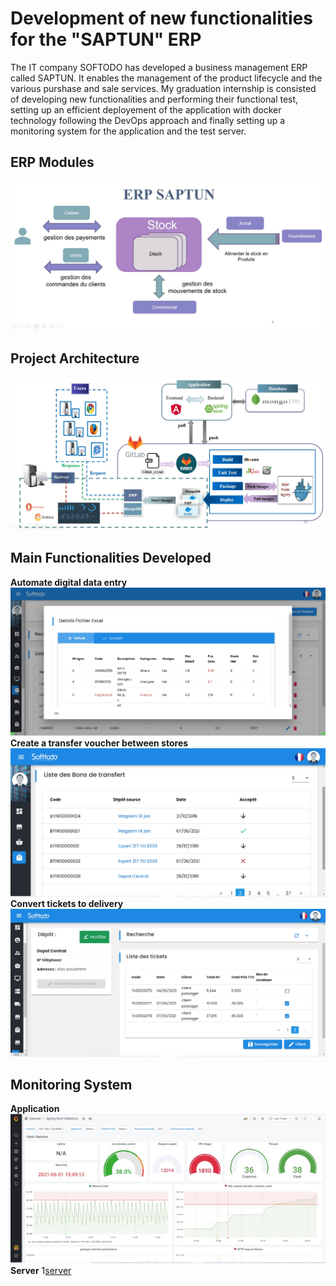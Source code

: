 # Development of new functionalities for the "SAPTUN" ERP 
The IT company SOFTODO has developed a business management ERP called SAPTUN. It enables the management of the product lifecycle and the various purshase and sale services.
My graduation internship is consisted of developing new functionalities and performing their functional test, setting up an efficient deployement of the application with docker technology following the DevOps approach and finally setting up a monitoring system for the application and the test server.
## ERP Modules
![Modules](https://github.com/emnaayedi/PFE/blob/7ce4f70655ef88e1ebca15f04ef26cb6b84064ff/screenshot/modules.jpg?raw=true)
## Project Architecture
![Arch](https://github.com/emnaayedi/PFE/blob/7ce4f70655ef88e1ebca15f04ef26cb6b84064ff/screenshot/architecture.jpg?raw=true)
## Main Functionalities Developed
**Automate digital data entry**
![Excel](https://github.com/emnaayedi/PFE/blob/7ce4f70655ef88e1ebca15f04ef26cb6b84064ff/screenshot/excel.jpg?raw=true)
**Create a transfer voucher between stores**
![transfer](https://github.com/emnaayedi/PFE/blob/7ce4f70655ef88e1ebca15f04ef26cb6b84064ff/screenshot/transfert.jpg?raw=true)
**Convert tickets to delivery**
![ticketdelivery](https://github.com/emnaayedi/PFE/blob/7ce4f70655ef88e1ebca15f04ef26cb6b84064ff/screenshot/tickets.jpg?raw=true)</br>
## Monitoring System
**Application**
![app](https://github.com/emnaayedi/PFE/blob/fa80a087e814ee5475a82bf32753e680d90f188d/screenshot/appmonitor.jpg?raw=true)
**Server**
1[server](https://github.com/emnaayedi/PFE/blob/fa80a087e814ee5475a82bf32753e680d90f188d/screenshot/servermonitor.jpg?raw=true)



